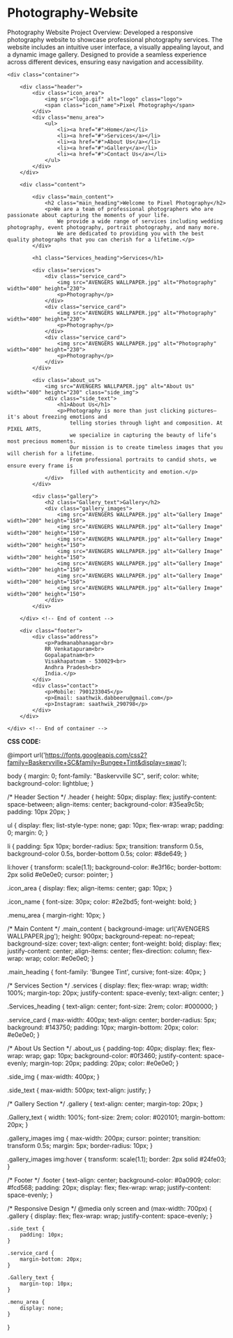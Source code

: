 # Photography-Website
Photography Website Project Overview: Developed a responsive photography website to showcase professional photography services. The website includes an intuitive user interface, a visually appealing layout, and a dynamic image gallery. Designed to provide a seamless experience across different devices, ensuring easy navigation and accessibility.
<!DOCTYPE html>
<html lang="en">

<head>
    <title>Pixel Arts</title>
    <link rel="stylesheet" type="text/css" href="bwp2.css">
    <link rel="icon" type="image/x-icon" href="logo.gif">
    <meta name="viewport" content="width=device-width, initial-scale=1.0">
</head>

<body>

    <div class="container">

        <div class="header">
            <div class="icon_area">
                <img src="logo.gif" alt="logo" class="logo">
                <span class="icon_name">Pixel Photography</span>
            </div>
            <div class="menu_area">
                <ul>
                    <li><a href="#">Home</a></li>
                    <li><a href="#">Services</a></li>
                    <li><a href="#">About Us</a></li>
                    <li><a href="#">Gallery</a></li>
                    <li><a href="#">Contact Us</a></li>
                </ul>
            </div>
        </div>

        <div class="content">

            <div class="main_content">
                <h2 class="main_heading">Welcome to Pixel Photography</h2>
                <p>We are a team of professional photographers who are passionate about capturing the moments of your life. 
                    We provide a wide range of services including wedding photography, event photography, portrait photography, and many more. 
                    We are dedicated to providing you with the best quality photographs that you can cherish for a lifetime.</p>
            </div>

            <h1 class="Services_heading">Services</h1>

            <div class="services">
                <div class="service_card">
                    <img src="AVENGERS WALLPAPER.jpg" alt="Photography" width="400" height="230">
                    <p>Photography</p>
                </div>
                <div class="service_card">
                    <img src="AVENGERS WALLPAPER.jpg" alt="Photography" width="400" height="230">
                    <p>Photography</p>
                </div>
                <div class="service_card">
                    <img src="AVENGERS WALLPAPER.jpg" alt="Photography" width="400" height="230">
                    <p>Photography</p>
                </div>
            </div>

            <div class="about_us">
                <img src="AVENGERS WALLPAPER.jpg" alt="About Us" width="400" height="230" class="side_img">
                <div class="side_text">
                    <h1>About Us</h1>
                    <p>Photography is more than just clicking pictures—it's about freezing emotions and 
                        telling stories through light and composition. At PIXEL ARTS, 
                        we specialize in capturing the beauty of life’s most precious moments. 
                        Our mission is to create timeless images that you will cherish for a lifetime. 
                        From professional portraits to candid shots, we ensure every frame is 
                        filled with authenticity and emotion.</p>
                </div>
            </div>

            <div class="gallery">
                <h2 class="Gallery_text">Gallery</h2>
                <div class="gallery_images">
                    <img src="AVENGERS WALLPAPER.jpg" alt="Gallery Image" width="200" height="150">
                    <img src="AVENGERS WALLPAPER.jpg" alt="Gallery Image" width="200" height="150">
                    <img src="AVENGERS WALLPAPER.jpg" alt="Gallery Image" width="200" height="150">
                    <img src="AVENGERS WALLPAPER.jpg" alt="Gallery Image" width="200" height="150">
                    <img src="AVENGERS WALLPAPER.jpg" alt="Gallery Image" width="200" height="150">
                    <img src="AVENGERS WALLPAPER.jpg" alt="Gallery Image" width="200" height="150">
                    <img src="AVENGERS WALLPAPER.jpg" alt="Gallery Image" width="200" height="150">
                </div>
            </div>

        </div> <!-- End of content -->

        <div class="footer">
            <div class="address">
                <p>Padmanabhanagar<br>
                RR Venkatapuram<br>
                Gopalapatnam<br>
                Visakhapatnam - 530029<br>
                Andhra Pradesh<br>
                India.</p>
            </div>
            <div class="contact">
                <p>Mobile: 7901233045</p>
                <p>Email: saathwik.dabbeeru@gmail.com</p>
                <p>Instagram: saathwik_290798</p>
            </div>
        </div>

    </div> <!-- End of container -->

</body>
</html>





**CSS CODE:**

@import url('https://fonts.googleapis.com/css2?family=Baskervville+SC&family=Bungee+Tint&display=swap');

body {
    margin: 0;
    font-family: "Baskervville SC", serif;
    color: white;
    background-color: lightblue;
}

/* Header Section */
.header {
    height: 50px;
    display: flex;
    justify-content: space-between;
    align-items: center;
    background-color: #35ea9c5b;
    padding: 10px 20px;
}

ul {
    display: flex;
    list-style-type: none;
    gap: 10px;
    flex-wrap: wrap;
    padding: 0;
    margin: 0;
}

li {
    padding: 5px 10px;
    border-radius: 5px;
    transition: transform 0.5s, background-color 0.5s, border-bottom 0.5s;
    color: #8de649;
}

li:hover {
    transform: scale(1.1);
    background-color: #e3f16c;
    border-bottom: 2px solid #e0e0e0;
    cursor: pointer;
}

.icon_area {
    display: flex;
    align-items: center;
    gap: 10px;
}

.icon_name {
    font-size: 30px;
    color: #2e2bd5;
    font-weight: bold;
}

.menu_area {
    margin-right: 10px;
}

/* Main Content */
.main_content {
    background-image: url('AVENGERS WALLPAPER.jpg');
    height: 900px;
    background-repeat: no-repeat;
    background-size: cover;
    text-align: center;
    font-weight: bold;
    display: flex;
    justify-content: center;
    align-items: center;
    flex-direction: column;
    flex-wrap: wrap;
    color: #e0e0e0;
}

.main_heading {
    font-family: 'Bungee Tint', cursive;
    font-size: 40px;
}

/* Services Section */
.services {
    display: flex;
    flex-wrap: wrap;
    width: 100%;
    margin-top: 20px;
    justify-content: space-evenly;
    text-align: center;
}

.Services_heading {
    text-align: center;
    font-size: 2rem;
    color: #000000;
}

.service_card {
    max-width: 400px;
    text-align: center;
    border-radius: 5px;
    background: #143750;
    padding: 10px;
    margin-bottom: 20px;
    color: #e0e0e0;
}

/* About Us Section */
.about_us {
    padding-top: 40px;
    display: flex;
    flex-wrap: wrap;
    gap: 10px;
    background-color: #0f3460;
    justify-content: space-evenly;
    margin-top: 20px;
    padding: 20px;
    color: #e0e0e0;
}

.side_img {
    max-width: 400px;
}

.side_text {
    max-width: 500px;
    text-align: justify;
}

/* Gallery Section */
.gallery {
    text-align: center;
    margin-top: 20px;
}

.Gallery_text {
    width: 100%;
    font-size: 2rem;
    color: #020101;
    margin-bottom: 20px;
}

.gallery_images img {
    max-width: 200px;
    cursor: pointer;
    transition: transform 0.5s;
    margin: 5px;
    border-radius: 10px;
}

.gallery_images img:hover 
{
    transform: scale(1.1);
    border: 2px solid #24fe03;
}

/* Footer */
.footer {
    text-align: center;
    background-color: #0a0909;
    color: #fcd568;
    padding: 20px;
    display: flex;
    flex-wrap: wrap;
    justify-content: space-evenly;
}

/* Responsive Design */
@media only screen and (max-width: 700px) {
    .gallery {
        display: flex;
        flex-wrap: wrap;
        justify-content: space-evenly;
    }

    .side_text {
        padding: 10px;
    }

    .service_card {
        margin-bottom: 20px;
    }

    .Gallery_text {
        margin-top: 10px;
    }

    .menu_area {
        display: none;
    }
}

